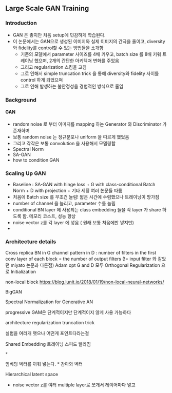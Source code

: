 ## Large Scale GAN Training  

### Introduction
* GAN 은 좋지만 처음 setup에 민감하게 학습된다.
* 이 논문에서는 GAN으로 생성된 이미지와 실제 이미지의 간극을 줄이고, diversity 와  fidelity를  control할 수 있는 방법들을 소개함
    * 기존의 모델에서 parameter 사이즈를 4배 키우고, batch size 를 8배 키워 트레이닝 했으며, 2개의 간단한 아키텍쳐 변화를 주었음
    * 그리고 regularization 스킴을 고침
    * 그로 인해서 simple truncation trick 을 통해  diversity와  fidelity 사이를  control 하게 되었으며
    * 그로 인해 발생하는 불안정성을 경험적인 방식으로 줄임

### Background
#### GAN
* random noise 로 부터 이미지를 mapping 하는 Generator 와  Discriminator 가 존재하며
* 보통  random noise 는 정규분포나 uniform 을 따르게 했었음
* 그리고 각각은 보통  convolution 을 사용해서 모델링함
* Spectral Norm
* SA-GAN
* how to condition GAN

### Scaling Up GAN

* Baseline : SA-GAN with hinge loss + G with class-conditional Batch Norm + D with projection + 기타 세팅 여러 논문들 따름
* 처음에 Batch size 를 무조건 늘림! 짧은 시간에 수렴했으나 트레이닝이 망가짐
* number of channel 을 늘리고,  parameter 수를 늘림
* conditional BN layer 에 사용되는  class embedding 들을 각 layer 가  share 하도록 함. 메모리 코스트, 성능 향상
* noise vector z를 각  layer 에 넣음 ( 원래 보통 처음에만 넣지만)
* 

### Architecture details

Cross replica BN in G 
channel pattern in D : number of filters in the first conv layer of each block 
= the number of output filters (!= input filter 와 같았던  miyato  논문과 다른점)
 Adam opt
G and D  모두  Orthogonal Regularization 으로  Initialization

non-local block
https://blog.lunit.io/2018/01/19/non-local-neural-networks/
 

BigGAN

Spectral Normalization for Generative AN

progressive GAM은 단계적이지만 단계적이지 않게 사용 가능하다

architecture
regularization
truncation trick

실험을 여러개 햇으나 
어떤게 포인트다라는걸

Shared Embedding
 트레이닝 스피드 빨라짐

	* 
임베딩 벡터를 끼워 넣는다.
	* 
감마와 벡터





Hierarchical latent space
* noise vector z를 여러 multiple layer로 쪼개서 레이어마다 넣고
